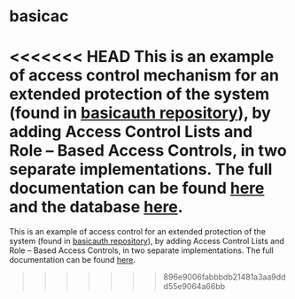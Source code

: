 # basicac
<<<<<<< HEAD
This is an example of access control mechanism for an extended protection of the system (found in [basicauth repository](https://github.com/dimitrisdan/basicauth)), by adding Access Control Lists and Role – Based Access Controls, in two separate implementations. The full documentation can be found [here](https://drive.google.com/open?id=0B08EQYpU7wnCSXVjSm9vZGNjMmM) and the database [here](https://drive.google.com/open?id=0B08EQYpU7wnCZ3V4S0hkbGR3YW8).
=======
This is an example of access control for an extended protection of the system (found in [basicauth repository](https://github.com/dimitrisdan/basicauth)), by adding Access Control Lists and Role – Based Access Controls, in two separate implementations. The full documentation can be found [here](https://drive.google.com/open?id=0B08EQYpU7wnCSXVjSm9vZGNjMmM).
>>>>>>> 896e9006fabbbdb21481a3aa9ddd55e9064a66bb
